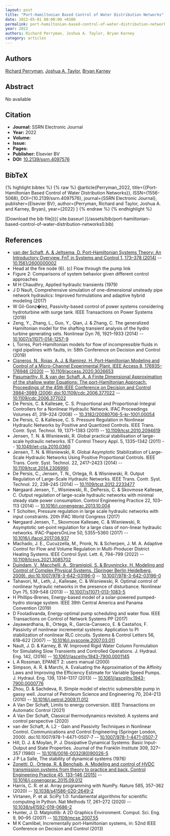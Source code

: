 ```yaml
---
layout: post
title: "Port-Hamiltonian Based Control of Water Distribution Networks"
date: 2022-05-01 00:00:00 +0100
permalink: port-hamiltonian-based-control-of-water-distribution-networks0
year: 2022
authors: Richard Perryman, Joshua A. Taylor, Bryan Karney
category: articles
---
```

 
## Authors
[Richard Perryman](authors/richard-perryman), [Joshua A. Taylor](authors/joshua-a-taylor), [Bryan Karney](authors/bryan-karney)
 
## Abstract
No  available
 
## Citation
- **Journal:** SSRN Electronic Journal
- **Year:** 2022
- **Volume:** 
- **Issue:** 
- **Pages:** 
- **Publisher:** Elsevier BV
- **DOI:** [10.2139/ssrn.4097576](https://doi.org/10.2139/ssrn.4097576)
 
## BibTeX
{% highlight bibtex %}
{% raw %}
@article{Perryman_2022,
  title={{Port-Hamiltonian Based Control of Water Distribution Networks}},
  ISSN={1556-5068},
  DOI={10.2139/ssrn.4097576},
  journal={SSRN Electronic Journal},
  publisher={Elsevier BV},
  author={Perryman, Richard and Taylor, Joshua A. and Karney, Bryan},
  year={2022}
}
{% endraw %}
{% endhighlight %}
 
[Download the bib file]({{ site.baseurl }}/assets/bib/port-hamiltonian-based-control-of-water-distribution-networks0.bib)
 
## References
- [van der Schaft, A. & Jeltsema, D. Port-Hamiltonian Systems Theory: An Introductory Overview. FnT in Systems and Control 1, 173–378 (2014)](port-hamiltonian-systems-theory-an-introductory-overview) -- [10.1561/2600000002](https://doi.org/10.1561/2600000002)
- Head at the fire node (6). (c) Flow through the pump link
- Figure 2: Comparisons of system behavior given different control approaches
- M H Chaudhry, Applied hydraulic transients (1979)
- J D Nault, Comprehensive simulation of one-dimensional unsteady pipe network hydraulics: Improved formulations and adaptive hybrid modeling (2017)
- W Gil-Gonz�lez, Passivity-based control of power systems considering hydroturbine with surge tank. IEEE Transactions on Power Systems (2019)
- Zeng, Y., Zhang, L., Guo, Y., Qian, J. & Zhang, C. The generalized Hamiltonian model for the shafting transient analysis of the hydro turbine generating sets. Nonlinear Dyn 76, 1921–1933 (2014) -- [10.1007/s11071-014-1257-9](https://doi.org/10.1007/s11071-014-1257-9)
- L Torres, Port-Hamiltonian models for flow of incompressible fluids in rigid pipelines with faults, in: 58th Conference on Decision and Control (2019)
- [Cisneros, N., Rojas, A. J. & Ramirez, H. Port-Hamiltonian Modeling and Control of a Micro-Channel Experimental Plant. IEEE Access 8, 176935–176946 (2020)](port-hamiltonian-modeling-and-control-of-a-micro-channel-experimental-plant) -- [10.1109/access.2020.3026653](https://doi.org/10.1109/access.2020.3026653)
- [Pasumarthy, R. & van der Schaft, A. A Finite Dimensional Approximation of the shallow water Equations: The port-Hamiltonian Approach. Proceedings of the 45th IEEE Conference on Decision and Control 3984–3989 (2006) doi:10.1109/cdc.2006.377022](a-finite-dimensional-approximation-of-the-shallow-water-equations-the-port-hamiltonian-approach) -- [10.1109/cdc.2006.377022](https://doi.org/10.1109/cdc.2006.377022)
- De Persis, C. & Kallesøe, C. S. Proportional and Proportional-Integral Controllers for a Nonlinear Hydraulic Network. IFAC Proceedings Volumes 41, 319–324 (2008) -- [10.3182/20080706-5-kr-1001.00054](https://doi.org/10.3182/20080706-5-kr-1001.00054)
- De Persis, C. & Kallesoe, C. S. Pressure Regulation in Nonlinear Hydraulic Networks by Positive and Quantized Controls. IEEE Trans. Contr. Syst. Technol. 19, 1371–1383 (2011) -- [10.1109/tcst.2010.2094619](https://doi.org/10.1109/tcst.2010.2094619)
- Jensen, T. N. & Wisniewski, R. Global practical stabilisation of large-scale hydraulic networks. IET Control Theory Appl. 5, 1335–1342 (2011) -- [10.1049/iet-cta.2010.0360](https://doi.org/10.1049/iet-cta.2010.0360)
- Jensen, T. N. & Wisniewski, R. Global Asymptotic Stabilization of Large-Scale Hydraulic Networks Using Positive Proportional Controls. IEEE Trans. Contr. Syst. Technol. 22, 2417–2423 (2014) -- [10.1109/tcst.2014.2306990](https://doi.org/10.1109/tcst.2014.2306990)
- De Persis, C., Jensen, T. N., Ortega, R. & Wisniewski, R. Output Regulation of Large-Scale Hydraulic Networks. IEEE Trans. Contr. Syst. Technol. 22, 238–245 (2014) -- [10.1109/tcst.2012.2233477](https://doi.org/10.1109/tcst.2012.2233477)
- Nørgaard Jensen, T., Wisniewski, R., DePersis, C. & Skovmose Kallesøe, C. Output regulation of large-scale hydraulic networks with minimal steady state power consumption. Control Engineering Practice 22, 103–113 (2014) -- [10.1016/j.conengprac.2013.10.004](https://doi.org/10.1016/j.conengprac.2013.10.004)
- T Scholten, Pressure regulation in large scale hydraulic networks with input constraints. 20th IFAC World Congress (2017)
- Nørgaard Jensen, T., Skovmose Kallesøe, C. & Wisniewski, R. Asymptotic set-point regulation for a large class of non-linear hydraulic networks. IFAC-PapersOnLine 50, 5355–5360 (2017) -- [10.1016/j.ifacol.2017.08.937](https://doi.org/10.1016/j.ifacol.2017.08.937)
- Machado, J. E., Cucuzzella, M., Pronk, N. & Scherpen, J. M. A. Adaptive Control for Flow and Volume Regulation in Multi-Producer District Heating Systems. IEEE Control Syst. Lett. 6, 794–799 (2022) -- [10.1109/lcsys.2021.3085702](https://doi.org/10.1109/lcsys.2021.3085702)
- [Duindam, V., Macchelli, A., Stramigioli, S. & Bruyninckx, H. Modeling and Control of Complex Physical Systems. (Springer Berlin Heidelberg, 2009). doi:10.1007/978-3-642-03196-0](modeling-and-control-of-complex-physical-systems) -- [10.1007/978-3-642-03196-0](https://doi.org/10.1007/978-3-642-03196-0)
- Tahavori, M., Leth, J., Kallesøe, C. & Wisniewski, R. Optimal control of nonlinear hydraulic networks in the presence of disturbance. Nonlinear Dyn 75, 539–548 (2013) -- [10.1007/s11071-013-1083-5](https://doi.org/10.1007/s11071-013-1083-5)
- H Phillips-Brenes, Energy-based model of a solar-powered pumped-hydro storage system. IEEE 39th Central America and Panama Convention (2019)
- D Fooladivanda, Energy-optimal pump scheduling and water flow. IEEE Transactions on Control of Network Systems PP (2017)
- Jayawardhana, B., Ortega, R., García-Canseco, E. & Castaños, F. Passivity of nonlinear incremental systems: Application to PI stabilization of nonlinear RLC circuits. Systems &amp; Control Letters 56, 618–622 (2007) -- [10.1016/j.sysconle.2007.03.011](https://doi.org/10.1016/j.sysconle.2007.03.011)
- Nault, J. D. & Karney, B. W. Improved Rigid Water Column Formulation for Simulating Slow Transients and Controlled Operations. J. Hydraul. Eng. 142, (2016) -- [10.1061/(asce)hy.1943-7900.0001145](https://doi.org/10.1061/(asce)hy.1943-7900.0001145)
- L A Rossman, EPANET 2: users manual (2000)
- Simpson, A. R. & Marchi, A. Evaluating the Approximation of the Affinity Laws and Improving the Efficiency Estimate for Variable Speed Pumps. J. Hydraul. Eng. 139, 1314–1317 (2013) -- [10.1061/(asce)hy.1943-7900.0000776](https://doi.org/10.1061/(asce)hy.1943-7900.0000776)
- Zhou, D. & Sachdeva, R. Simple model of electric submersible pump in gassy well. Journal of Petroleum Science and Engineering 70, 204–213 (2010) -- [10.1016/j.petrol.2009.11.012](https://doi.org/10.1016/j.petrol.2009.11.012)
- A Van Der Schaft, Limits to energy conversion. IEEE Transactions on Automatic Control (2021)
- A Van Der Schaft, Classical thermodynamics revisited: A systems and control perspective (2020)
- van der Schaft, A. L2 - Gain and Passivity Techniques in Nonlinear Control. Communications and Control Engineering (Springer London, 2000). doi:10.1007/978-1-4471-0507-7 -- [10.1007/978-1-4471-0507-7](https://doi.org/10.1007/978-1-4471-0507-7)
- Hill, D. J. & Moylan, P. J. Dissipative Dynamical Systems: Basic Input-Output and State Properties. Journal of the Franklin Institute 309, 327–357 (1980) -- [10.1016/0016-0032(80)90026-5](https://doi.org/10.1016/0016-0032(80)90026-5)
- J P La Salle, The stability of dynamical systems (1976)
- [Zonetti, D., Ortega, R. & Benchaib, A. Modeling and control of HVDC transmission systems from theory to practice and back. Control Engineering Practice 45, 133–146 (2015)](modeling-and-control-of-hvdc-transmission-systems-from-theory-to-practice-and-back) -- [10.1016/j.conengprac.2015.09.012](https://doi.org/10.1016/j.conengprac.2015.09.012)
- Harris, C. R. et al. Array programming with NumPy. Nature 585, 357–362 (2020) -- [10.1038/s41586-020-2649-2](https://doi.org/10.1038/s41586-020-2649-2)
- Virtanen, P. et al. SciPy 1.0: fundamental algorithms for scientific computing in Python. Nat Methods 17, 261–272 (2020) -- [10.1038/s41592-019-0686-2](https://doi.org/10.1038/s41592-019-0686-2)
- Hunter, J. D. Matplotlib: A 2D Graphics Environment. Comput. Sci. Eng. 9, 90–95 (2007) -- [10.1109/mcse.2007.55](https://doi.org/10.1109/mcse.2007.55)
- M K Camlibel, Incrementally port-Hamiltonian systems, in: 52nd IEEE Conference on Decision and Control (2013)


